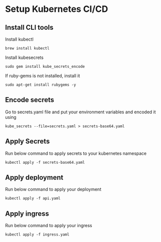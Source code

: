 # Setup Kubernetes CI/CD

## Install CLI tools

Install kubectl

`brew install kubectl`

Install kubesecrets

`sudo gem install kube_secrets_encode`

If ruby-gems is not installed, install it

`sudo apt-get install rubygems -y`

## Encode secrets

Go to secrets.yaml file and put your environment variables and encoded it using

`kube_secrets --file=secrets.yaml > secrets-base64.yaml`

## Apply Secrets

Run below command to apply secrets to your kubernetes namespace

`kubectl apply -f secrets-base64.yaml`

## Apply deployment

Run below command to apply your deployment

`kubectl apply -f api.yaml`

## Apply ingress

Run below command to apply your ingress

`kubectl apply -f ingress.yaml`
